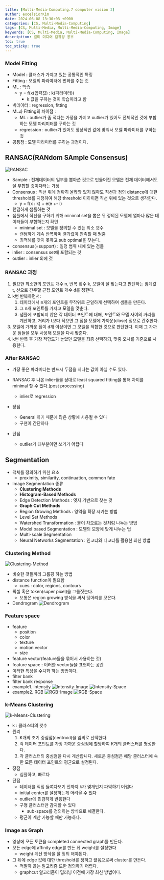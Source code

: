 ```yaml
---
title: [Multi-Media-Computing.7 computer vision 2]
author: excelsiorKim
date: 2024-06-08 13:30:03 +0900
categories: [CS, Multi-Media-Computing]
tags: [CS, Multi-Media, Multi-Media-Computing, Image]
keywords: [CS, Multi-Media, Multi-Media-Computing, Image]
description: 멀티 미디어 컴퓨팅 공부
toc: true
toc_sticky: true
---
```


### Model Fitting
- Model : 클래스가 가지고 있는 공통적인 특징
- Fitting : 모델의 파라미터에 변화를 주는 것
- ML : 학습
  - y = f(x(입력값) : k(파라미터))
    - k 값을 구하는 것이 학습이라고 함
- 빅데이터 : regression, fitting
- ML과 Fitting의 차이점 : 
  - ML : outlier가 좀 적다는 가정을 가지고 outlier가 있어도 전체적인 것에 부합하는 모델 파리미터를 구하는 것
  - regression : outlier가 있어도 정상적인 값에 맞춰서 모델 파라미터를 구하는 것
- 공통점 : 모델 파라미터를 구하는 과정이다.

## RANSAC(RANdom SAmple Consensus)
![RANSAC](/assets/img/2024-06-08-Multi-Media-7/RANSAC.png)
- Sample : 전체데이터의 일부를 뽑아쓴 것으로 만들어진 모델은 전체 데이터에서도 잘 부합할 것이다라는 가정
- Consensus : 직선 위에 정확히 올라와 있지 않아도 직선과 점의 distance에 대한 threshold를 지정하여 해당 threshold 이하이면 직선 위에 있는 것으로 생각한다.
  - y = f(x : k) + e(e +- i)
- 랜덤하게 샘플하는 것
- 샘플에서 직선을 구하기 위해 minimal set을 뽑은 뒤 정의된 모델에 얼마나 많은 데이터들이 부합하는지 확인
  - minimal set : 모델을 정의할 수 있는 최소 갯수
  - 랜덤하게 계속 반복하며 결과값이 만족할 때 멈춤
  - 최적해를 찾지 못하고 sub optimal을 찾는다.
- consensus(=support) : 일정 범위 내에 있는 점들
- inlier : consensus set에 포함되는 것
- outlier : inlier 외에 것

### RANSAC 과정
1. 필요한 최소한의 포인트 개수 n, 반복 횟수 k, 모델이 잘 맞는다고 판단하는 임계값 t, 선으로 간주할 근접 포인트 개수 d를 정한다.
2. k번 반복하면서:
   1. 데이터에서 n개의 포인트를 무작위로 균일하게 선택하여 샘플을 만든다.
   2. 그 n개 포인트를 가지고 모델을 맞춘다.
   3. 샘플에 포함되지 않은 각 데이터 포인트에 대해, 포인트와 모델 사이의 거리를 계산하고, 거리가 t보다 작으면 그 점을 모델에 가까운(close) 점으로 간주한다.
3. 모델에 가까운 점이 d개 이상이면 그 모델을 적합한 것으로 판단한다. 이때 그 가까운 점들을 모두 사용해 모델을 다시 맞춘다.
4. k번 반복 후 가장 적합도가 높았던 모델을 최종 선택하되, 맞춤 오차를 기준으로 사용한다.

### After RANSAC
- 가장 좋은 파라미터는 반드시 두점을 지나는 값이 아닐 수도 있다.
- RANSAC 후 나온 inlier들을 상대로 least squared fitting을 통해 차이를 minimal 할 수 있다.(post processing)
  - inlier로 regression

- 장점
  - General 하기 때문에 많은 상황에 사용될 수 있다
  - 구현이 간단하다
- 단점
  - outlier가 대부분이면 쓰기가 어렵다


## Segmentation
- 객체를 정의하기 위한 요소
  - proximity, similarity, continuation, common fate
- Image Segmentation 종류
  - **Clustering Methods**
  - **Histogram-Based Methods**
  - Edge Detection Methods : 엣지 기반으로 찾는 것
  - **Graph Cut Methods**
  - Region Growing Methods : 영억을 확장 시키는 방법
  - Level Set Methods
  - Watershed Transformation : 물이 차오르는 것처럼 나누는 방법
  - Model based Segmentation : 모델의 모양에 맞게 나누는 법
  - Multi-scale Segmentation
  - Neural Networks Segmentation : 인코더와 디코더를 활용한 최신 방법

### Clustering Method
![Clustering-Method](/assets/img/2024-06-08-Multi-Media-7/Clustering-Method.png)
- 비슷한 것들끼리 그룹핑 하는 방법
- distance function이 필요함
  - cues : color, regions, contours
- 픽셀 혹은 token(super pixel)을 그룹짓는다.
  - 보통은 region growing 방식을 써서 덩어리를 모은다.
- Dendrogram
  ![Dendrogram](/assets/img/2024-06-08-Multi-Media-7/Dendrogram.png)

### Feature space
- feature
  - position
  - color
  - texture
  - motion vector
  - size
- feature vector(feature들을 묶어서 사용하는 것)
- feature space : 이러한 vector들을 표현하는 공간
- 이러한 특성을 수치화 하는 방법이다.
- filter bank
- filter bank response
- example1. intensity
  ![Intensity-Image](/assets/img/2024-06-08-Multi-Media-7/intensity-image.png)
  ![Intensity-Space](/assets/img/2024-06-08-Multi-Media-7/intensity-space.png)
- example2. RGB
  ![RGB-Image](/assets/img/2024-06-08-Multi-Media-7/RGB-image.png)
  ![RGB-Space](/assets/img/2024-06-08-Multi-Media-7/RGB-space.png)
  
### k-Means Clustering
![k-Means-Clustering](/assets/img/2024-06-08-Multi-Media-7/k-means-clustering.png)
- k : 클러스터의 갯수
- 원리
  1. K개의 초기 중심점(centroid)을 임의로 선택한다.
  2. 각 데이터 포인트를 가장 가까운 중심점에 할당하여 K개의 클러스터를 형성한다.
  3. 각 클러스터의 중심점을 다시 계산합니다. 새로운 중심점은 해당 클러스터에 속한 모든 데이터 포인트의 평균으로 설정된다.
- 장점
  - 심플하고, 빠르다
- 단점
  - 데이터를 직접 들여다보기 전까지 k가 몇개인지 파악하기 어렵다
  - initial center를 설정하는게 어려울 수 있다
  - outlier에 민감하게 반응한다
  - 구형 클러스터만 감지할 수 있다
    - sub-space를 정의하는 방식으로 해결한다.
  - 평균이 계산 가능할 때만 가능하다.
### Image as Graph
- 영상에 모든 토큰을 completed connected graph를 만든다.
- 모든 edge에 affinity edge를 만든 뒤 weight를 설정한다
  - weight 계산 방식을 잘 정의 해야된다.
- 그 뒤에 edge 값에 대한 threshold를 정하고 끊음으로써 cluster를 만든다.
  - 적절히 끊는 알고리즘 또한 정의하기 어렵다.
  - graphcut 알고리즘이 딥러닝 이전에 가장 최신 방법이다.

